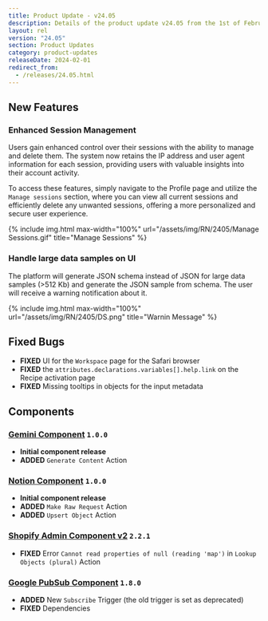 ```yaml
---
title: Product Update - v24.05
description: Details of the product update v24.05 from the 1st of February 2024.
layout: rel
version: "24.05"
section: Product Updates
category: product-updates
releaseDate: 2024-02-01
redirect_from:
  - /releases/24.05.html
---
```


## New Features
### Enhanced Session Management
Users gain enhanced control over their sessions with the ability to manage and delete them. The system now retains the IP address and user agent information for each session, providing users with valuable insights into their account activity. 

To access these features, simply navigate to the Profile page and utilize the `Manage sessions` section, where you can view all current sessions and efficiently delete any unwanted sessions, offering a more personalized and secure user experience.

{% include img.html max-width="100%" url="/assets/img/RN/2405/Manage Sessions.gif" title="Manage Sessions" %}

### Handle large data samples on UI
The platform will generate JSON schema instead of JSON for large data samples (>512 Kb) and generate the JSON sample from schema. The user will receive a warning notification about it.

{% include img.html max-width="100%" url="/assets/img/RN/2405/DS.png" title="Warnin Message" %}


## Fixed Bugs

*   **FIXED** UI for the `Workspace` page for the Safari browser
*   **FIXED** the `attributes.declarations.variables[].help.link` on the Recipe activation page
*   **FIXED** Missing tooltips in objects for the input metadata

## Components
### [Gemini Component](/components/gemini/) `1.0.0`
*   **Initial component release**
*   **ADDED** `Generate Content` Action

### [Notion Component](/components/notion/) `1.0.0`
*   **Initial component release**
*   **ADDED** `Make Raw Request` Action
*   **ADDED** `Upsert Object` Action

### [Shopify Admin Component v2](/components/shopify-admin-v2/) `2.2.1`
*   **FIXED** Error `Cannot read properties of null (reading 'map')` in `Lookup Objects (plural)` Action

### [Google PubSub Component](/components/google-pubsub/) `1.8.0`
*   **ADDED** New `Subscribe` Trigger (the old trigger is set as deprecated)
*   **FIXED** Dependencies